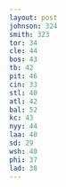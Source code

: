```yaml
---
layout: post
johnson: 324
smith: 323
tor: 34
cle: 44
bos: 43
tb: 42
pit: 46
cin: 33
stl: 40
atl: 42
bal: 52
kc: 43
nyy: 44
laa: 40
sd: 29
wsh: 40
phi: 37
lad: 38
---
```

